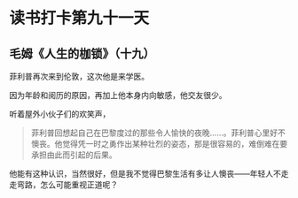 # 读书打卡第九十一天

## 毛姆《人生的枷锁》（十九）

菲利普再次来到伦敦，这次他是来学医。

因为年龄和阅历的原因，再加上他本身内向敏感，他交友很少。

听着屋外小伙子们的欢笑声，

> 菲利普回想起自己在巴黎度过的那些令人愉快的夜晚……。菲利普心里好不懊丧。他觉得凭一时之勇作出某种壮烈的姿态，那是很容易的，难倒难在要承担由此而引起的后果。

他能有这种认识，当然很好，但是我不觉得巴黎生活有多让人懊丧——年轻人不走走弯路，怎么可能重视正道呢？
